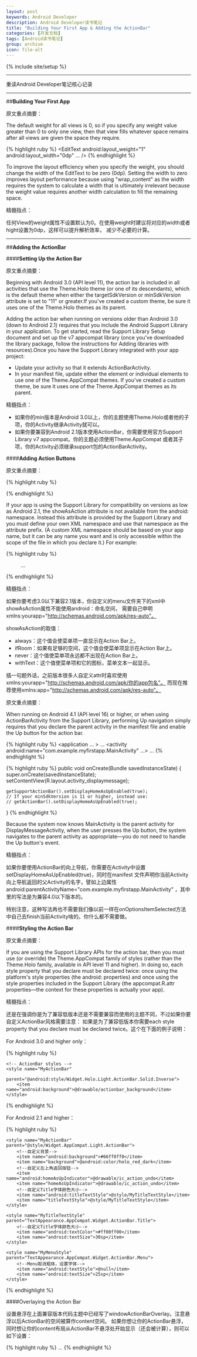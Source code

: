 ```yaml
---
layout: post
keywords: Android Developer
description: Android Developer读书笔记
title: "Building Your First App & Adding the ActionBar"
categories: [开发文档]
tags: [Android读书笔记]
group: archive
icon: file-alt
---
```

{% include site/setup %}
<hr>
重读Android Developer笔记核心记录
<hr>

##**Building Your First App**

原文重点摘要：

The default weight for all views is 0, so if you specify any weight value greater than 0 to only one view,
then that view fills whatever space remains after all views are given the space they require.

{% highlight ruby %}
<EditText
    android:layout_weight="1"
    android:layout_width="0dp"
    ... />
{% endhighlight %}

To improve the layout efficiency when you specify the weight,
you should change the width of the EditText to be zero (0dp).
Setting the width to zero improves layout performance because using "wrap_content" as the width
requires the system to calculate a width that is ultimately irrelevant because the weight value
requires another width calculation to fill the remaining space.

精髓指点：

任何View的weight属性不设置默认为0。在使用weight时建议将对应的width或者hight设置为0dp，这样可以提升解析效率，
减少不必要的计算。

<hr>

##**Adding the ActionBar**

####**Setting Up the Action Bar**

原文重点摘要：

Beginning with Android 3.0 (API level 11), the action bar is included in all activities that use the Theme.Holo
theme (or one of its descendants), which is the default theme when either the targetSdkVersion or minSdkVersion
attribute is set to "11" or greater.If you've created a custom theme, be sure it uses one of the Theme.Holo themes
as its parent.

Adding the action bar when running on versions older than Android 3.0 (down to Android 2.1) requires that you
include the Android Support Library in your application. To get started, read the Support Library Setup document
and set up the v7 appcompat library (once you've downloaded the library package, follow the instructions for Adding
libraries with resources).Once you have the Support Library integrated with your app project:

- Update your activity so that it extends ActionBarActivity. 
- In your manifest file, update either the <application> element or individual <activity> elements to use one of
the Theme.AppCompat themes. If you've created a custom theme, be sure it uses one of the Theme.AppCompat themes as
its parent.

精髓指点：

- 如果你的min版本是Android 3.0以上，你的主题使用Theme.Holo或者他的子项，你的Activity继承Activity就可以。
- 如果你要兼容到Android 2.1版本使用ActionBar，你需要使用官方Support Library v7 appcompat。你的主题必须使用Theme.AppCompat
或者其子项，你的Activity必须继承support包的ActionBarActivity。

####**Adding Action Buttons**

原文重点摘要：

{% highlight ruby %}
<menu xmlns:android="http://schemas.android.com/apk/res/android" >
    <item android:id="@+id/action_search"
          android:icon="@drawable/ic_action_search"
          android:title="@string/action_search"
          android:showAsAction="ifRoom" />
</menu>
{% endhighlight %}

If your app is using the Support Library for compatibility on versions as low as Android 2.1, 
the showAsAction attribute is not available from the android: namespace. Instead this attribute
is provided by the Support Library and you must define your own XML namespace and use that namespace
as the attribute prefix. (A custom XML namespace should be based on your app name, but it can be any
name you want and is only accessible within the scope of the file in which you declare it.) For example:

{% highlight ruby %}
<menu xmlns:android="http://schemas.android.com/apk/res/android"
      xmlns:yourapp="http://schemas.android.com/apk/res-auto" >
    <!-- Search, should appear as action button -->
    <item android:id="@+id/action_search"
          android:icon="@drawable/ic_action_search"
          android:title="@string/action_search"
          yourapp:showAsAction="ifRoom"  />
    ...
</menu>
{% endhighlight %}

精髓指点：

如果你要考虑3.0以下兼容2.1版本，你自定义的menu文件夹下的xml中showAsAction属性不能使用android：命名空间，
需要自己申明xmlns:yourapp="http://schemas.android.com/apk/res-auto"。

showAsAction的取值：

- always：这个值会使菜单项一直显示在Action Bar上。
- ifRoom：如果有足够的空间，这个值会使菜单项显示在Action Bar上。
- never：这个值使菜单项永远都不出现在Action Bar上。
- withText：这个值使菜单项和它的图标，菜单文本一起显示。

插一句题外话，之前版本很多人自定义attr时喜欢使用xmlns:yourapp="http://schemas.android.com/apk/你的app包名"。
而现在推荐使用xmlns:app="http://schemas.android.com/apk/res-auto"。

原文重点摘要：

When running on Android 4.1 (API level 16) or higher, or when using ActionBarActivity from the
Support Library, performing Up navigation simply requires that you declare the parent activity
in the manifest file and enable the Up button for the action bar.

{% highlight ruby %}
<application ... >
    ...
    <!-- The main/home activity (it has no parent activity) -->
    <activity
        android:name="com.example.myfirstapp.MainActivity" ...>
        ...
    </activity>
    <!-- A child of the main activity -->
    <activity
        android:name="com.example.myfirstapp.DisplayMessageActivity"
        android:label="@string/title_activity_display_message"
        android:parentActivityName="com.example.myfirstapp.MainActivity" >
        <!-- Parent activity meta-data to support 4.0 and lower -->
        <meta-data
            android:name="android.support.PARENT_ACTIVITY"
            android:value="com.example.myfirstapp.MainActivity" />
    </activity>
</application>
{% endhighlight %}

{% highlight ruby %}
public void onCreate(Bundle savedInstanceState) {
    super.onCreate(savedInstanceState);
    setContentView(R.layout.activity_displaymessage);

    getSupportActionBar().setDisplayHomeAsUpEnabled(true);
    // If your minSdkVersion is 11 or higher, instead use:
    // getActionBar().setDisplayHomeAsUpEnabled(true);
}
{% endhighlight %}

Because the system now knows MainActivity is the parent activity for DisplayMessageActivity,
when the user presses the Up button, the system navigates to the parent activity as appropriate—you
do not need to handle the Up button's event.

精髓指点：

如果你要使用ActionBar的向上导航，你需要在Activity中设置setDisplayHomeAsUpEnabled(true)，同时在manifest
文件声明你当前Activity向上导航返回的父Activity的名字，譬如上边属性android:parentActivityName="com.example.myfirstapp.MainActivity"
，其中<meta-data>里的写法是为兼容4.0以下版本的。

特别注意，这种写法再也不需要我们像以前一样在onOptionsItemSelected方法中自己去finish当前Activity啥的。你什么都不需要做。

####**Styling the Action Bar**

原文重点摘要：

If you are using the Support Library APIs for the action bar, then you must use (or override)
the Theme.AppCompat family of styles (rather than the Theme.Holo family, available in API level
11 and higher). In doing so, each style property that you declare must be declared twice: once
using the platform's style properties (the android: properties) and once using the style
properties included in the Support Library (the appcompat.R.attr properties—the context for these
properties is actually your app). 

精髓指点：

还是在强调你是为了兼容低版本还是不需要兼容而使用的主题不同，不过如果你要自定义ActionBar风格需要注意：
如果是为了兼容低版本你需要each style property that you declare must be declared twice。这个在下面的例子说明：

For Android 3.0 and higher only：

{% highlight ruby %}
<?xml version="1.0" encoding="utf-8"?>
<resources>
    <!-- the theme applied to the application or activity -->
    <style name="CustomActionBarTheme"
           parent="@android:style/Theme.Holo.Light.DarkActionBar">
        <item name="android:actionBarStyle">@style/MyActionBar</item>
    </style>

    <!-- ActionBar styles -->
    <style name="MyActionBar"
           parent="@android:style/Widget.Holo.Light.ActionBar.Solid.Inverse">
        <item name="android:background">@drawable/actionbar_background</item>
    </style>
</resources>
{% endhighlight %}

For Android 2.1 and higher：

{% highlight ruby %}
<resources>
    <style name="MYTheme" parent="Theme.AppCompat.Light.DarkActionBar">
        <!--自定义兼容低版本的ActionBar主题-->
        <item name="android:actionBarStyle">@style/MyActionBar</item>
        <item name="actionBarStyle">@style/MyActionBar</item>
        <!--自定义兼容低版本的ActionBar Menu的文字颜色-->
        <item name="android:actionMenuTextColor">#ff0fffff</item>
        <item name="actionMenuTextColor">#ff0fffff</item>
        <!--自定义兼容低版本的ActionBar Menu的文字其他属性-->
        <item name="android:actionMenuTextAppearance">@style/MyMenuStyle</item>
        <item name="actionMenuTextAppearance">@style/MyMenuStyle</item>
        <!--设置是否为悬浮ActionBar-->
        <item name="android:windowActionBarOverlay">true</item>
        <item name="windowActionBarOverlay">true</item>
    </style>

    <style name="MyActionBar" parent="@style/Widget.AppCompat.Light.ActionBar">
        <!--自定义背景-->
        <item name="android:background">#66ff0ff0</item>
        <item name="background">@android:color/holo_red_dark</item>
        <!--自定义左上角返回按钮-->
        <item name="android:homeAsUpIndicator">@drawable/ic_action_undo</item>
        <item name="homeAsUpIndicator">@drawable/ic_action_undo</item>
        <!--自定义Title字体颜色大小-->
        <item name="android:titleTextStyle">@style/MyTitleTextStyle</item>
        <item name="titleTextStyle">@style/MyTitleTextStyle</item>
    </style>

    <style name="MyTitleTextStyle" parent="TextAppearance.AppCompat.Widget.ActionBar.Title">
        <!--自定义Title字体颜色大小-->
        <item name="android:textColor">#ff00ff00</item>
        <item name="android:textSize">30sp</item>
    </style>

    <style name="MyMenuStyle" parent="TextAppearance.AppCompat.Widget.ActionBar.Menu">
        <!--Menu取消粗体，设置字体-->
        <item name="android:textStyle">@null</item>
        <item name="android:textSize">25sp</item>
    </style>
</resources>
{% endhighlight %}

####Overlaying the Action Bar

设置悬浮在上面兼容版本代码主题中已经写了windowActionBarOverlay。注意悬浮以后ActionBar的空间被算作content空间。
如果你想让你的ActionBar悬浮，同时想让你的content布局从ActionBar不悬浮处开始显示（还会被计算），则可以如下设置：

{% highlight ruby %}
<RelativeLayout xmlns:android="http://schemas.android.com/apk/res/android"
    android:layout_width="match_parent"
    android:layout_height="match_parent"
    android:paddingTop="?android:attr/actionBarSize">
    ...
	<!--Support library compatibility use: android:paddingTop="?attr/actionBarSize"-->
</RelativeLayout>
{% endhighlight %}

